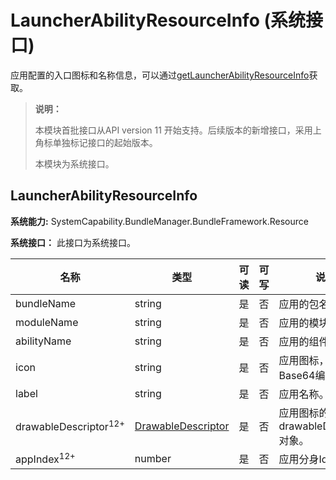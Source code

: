 # LauncherAbilityResourceInfo (系统接口)

应用配置的入口图标和名称信息，可以通过[getLauncherAbilityResourceInfo](js-apis-bundleResourceManager-sys.md#bundleresourcemanagergetlauncherabilityresourceinfo)获取。

> **说明：**
>
> 本模块首批接口从API version 11 开始支持。后续版本的新增接口，采用上角标单独标记接口的起始版本。
>
> 本模块为系统接口。

## LauncherAbilityResourceInfo

**系统能力:** SystemCapability.BundleManager.BundleFramework.Resource

**系统接口：**  此接口为系统接口。

| 名称                      | 类型   | 可读 | 可写 | 说明                 |
| ------------------------- | ------ | ---- | ---- | -------------------- |
| bundleName              | string | 是   | 否   | 应用的包名。 |
| moduleName              | string | 是   | 否   | 应用的模块名称。 |
| abilityName              | string | 是   | 否   | 应用的组件名称。 |
| icon              | string | 是   | 否   | 应用图标，为Base64编码格式。  |
| label                     | string | 是   | 否   | 应用名称。 |
| drawableDescriptor<sup>12+</sup>                     | [DrawableDescriptor](../apis-arkui/js-apis-arkui-drawableDescriptor-sys.md) | 是   | 否   | 应用图标的drawableDescriptor对象。 |
| appIndex<sup>12+</sup>           | number | 是   | 否   | 应用分身Id。 |
